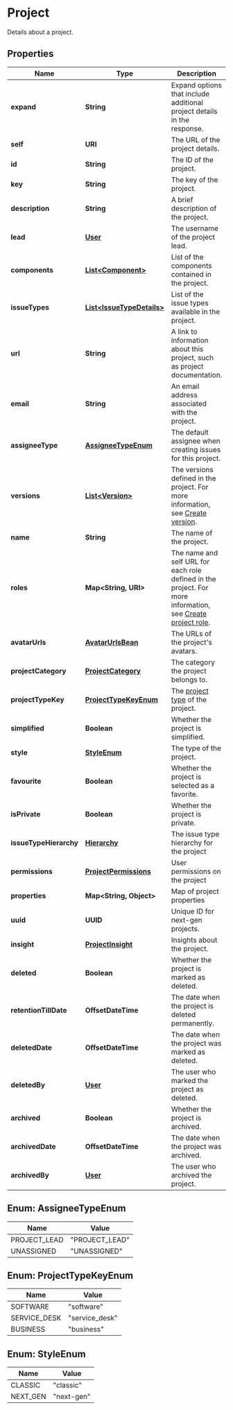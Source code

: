 

# Project

Details about a project.
## Properties

Name | Type | Description | Notes
------------ | ------------- | ------------- | -------------
**expand** | **String** | Expand options that include additional project details in the response. |  [optional] [readonly]
**self** | **URI** | The URL of the project details. |  [optional] [readonly]
**id** | **String** | The ID of the project. |  [optional]
**key** | **String** | The key of the project. |  [optional] [readonly]
**description** | **String** | A brief description of the project. |  [optional] [readonly]
**lead** | [**User**](User.md) | The username of the project lead. |  [optional] [readonly]
**components** | [**List&lt;Component&gt;**](Component.md) | List of the components contained in the project. |  [optional] [readonly]
**issueTypes** | [**List&lt;IssueTypeDetails&gt;**](IssueTypeDetails.md) | List of the issue types available in the project. |  [optional] [readonly]
**url** | **String** | A link to information about this project, such as project documentation. |  [optional] [readonly]
**email** | **String** | An email address associated with the project. |  [optional]
**assigneeType** | [**AssigneeTypeEnum**](#AssigneeTypeEnum) | The default assignee when creating issues for this project. |  [optional] [readonly]
**versions** | [**List&lt;Version&gt;**](Version.md) | The versions defined in the project. For more information, see [Create version](#api-rest-api-3-version-post). |  [optional] [readonly]
**name** | **String** | The name of the project. |  [optional] [readonly]
**roles** | **Map&lt;String, URI&gt;** | The name and self URL for each role defined in the project. For more information, see [Create project role](#api-rest-api-3-role-post). |  [optional] [readonly]
**avatarUrls** | [**AvatarUrlsBean**](AvatarUrlsBean.md) | The URLs of the project&#39;s avatars. |  [optional] [readonly]
**projectCategory** | [**ProjectCategory**](ProjectCategory.md) | The category the project belongs to. |  [optional] [readonly]
**projectTypeKey** | [**ProjectTypeKeyEnum**](#ProjectTypeKeyEnum) | The [project type](https://confluence.atlassian.com/x/GwiiLQ#Jiraapplicationsoverview-Productfeaturesandprojecttypes) of the project. |  [optional] [readonly]
**simplified** | **Boolean** | Whether the project is simplified. |  [optional] [readonly]
**style** | [**StyleEnum**](#StyleEnum) | The type of the project. |  [optional] [readonly]
**favourite** | **Boolean** | Whether the project is selected as a favorite. |  [optional]
**isPrivate** | **Boolean** | Whether the project is private. |  [optional] [readonly]
**issueTypeHierarchy** | [**Hierarchy**](Hierarchy.md) | The issue type hierarchy for the project |  [optional] [readonly]
**permissions** | [**ProjectPermissions**](ProjectPermissions.md) | User permissions on the project |  [optional] [readonly]
**properties** | **Map&lt;String, Object&gt;** | Map of project properties |  [optional] [readonly]
**uuid** | **UUID** | Unique ID for next-gen projects. |  [optional] [readonly]
**insight** | [**ProjectInsight**](ProjectInsight.md) | Insights about the project. |  [optional] [readonly]
**deleted** | **Boolean** | Whether the project is marked as deleted. |  [optional] [readonly]
**retentionTillDate** | **OffsetDateTime** | The date when the project is deleted permanently. |  [optional] [readonly]
**deletedDate** | **OffsetDateTime** | The date when the project was marked as deleted. |  [optional] [readonly]
**deletedBy** | [**User**](User.md) | The user who marked the project as deleted. |  [optional] [readonly]
**archived** | **Boolean** | Whether the project is archived. |  [optional] [readonly]
**archivedDate** | **OffsetDateTime** | The date when the project was archived. |  [optional] [readonly]
**archivedBy** | [**User**](User.md) | The user who archived the project. |  [optional] [readonly]



## Enum: AssigneeTypeEnum

Name | Value
---- | -----
PROJECT_LEAD | &quot;PROJECT_LEAD&quot;
UNASSIGNED | &quot;UNASSIGNED&quot;



## Enum: ProjectTypeKeyEnum

Name | Value
---- | -----
SOFTWARE | &quot;software&quot;
SERVICE_DESK | &quot;service_desk&quot;
BUSINESS | &quot;business&quot;



## Enum: StyleEnum

Name | Value
---- | -----
CLASSIC | &quot;classic&quot;
NEXT_GEN | &quot;next-gen&quot;




